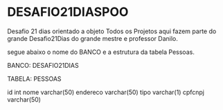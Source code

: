 # DESAFIO21DIASPOO
Desafio 21 dias orientado a objeto
Todos os Projetos aqui fazem parte do grande Desafio21Dias do grande mestre e professor Danilo.

segue abaixo o nome do BANCO e a estrutura da tabela Pessoas.

BANCO:  DESAFIO21DIAS

TABELA:  PESSOAS

id	int	
nome	varchar(50)
endereco	varchar(50)
tipo	varchar(1)
cpfcnpj	varchar(50)
